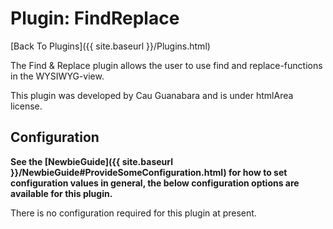 # Plugin: FindReplace

[Back To Plugins]({{ site.baseurl }}/Plugins.html)

The Find & Replace plugin allows the user to use find and replace-functions in the WYSIWYG-view.

This plugin was developed by Cau Guanabara and is under htmlArea license.

## Configuration

**See the [NewbieGuide]({{ site.baseurl }}/NewbieGuide#ProvideSomeConfiguration.html) for how to set configuration values in general, the below configuration options are available for this plugin.**

There is no configuration required for this plugin at present.
